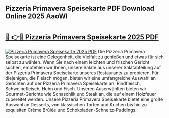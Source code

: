 ## Pizzeria Primavera Speisekarte PDF Download Online 2025 AaoWl

# <h2><a href="http://gcam2au.nevu.top/?p=Pizzeria+Primavera+Speisekarte">🔗 👉🔴 Pizzeria Primavera Speisekarte 2025 PDF</a></h2>

[![Pizzeria Primavera Speisekarte 2025 PDF](https://i.imgur.com/dBaPXMq.png)](http://gcam2au.nevu.top/?p=Pizzeria+Primavera+Speisekarte)
Die Pizzeria Primavera Speisekarte ist eine Gelegenheit, die Vielfalt zu genießen und etwas für sich selbst zu wählen. Wenn Sie nach einem leichten und frischen Gericht suchen, empfehlen wir Ihnen, unsere Salate aus unserer Salatabteilung auf der Pizzeria Primavera Speisekarte unseres Restaurants zu probieren. Für diejenigen, die Fleisch mögen, bieten wir eine umfangreiche Auswahl an Gerichten auf der Pizzeria Primavera Speisekarte an: Rindfleisch, Schweinefleisch, Huhn und Fisch. Unseren Auserwählten bieten wir Gourmet-Gerichte wie Schaschlik und Steak an, die auf einem Holzfeuer zubereitet werden. Unsere Pizzeria Primavera Speisekarte bietet eine große Auswahl an Desserts, von klassischen Torten und Kuchen bis hin zu exquisiten Crème Brûlée und Schokoladen-Schneitz-Puddings.
